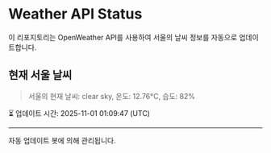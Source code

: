
# Weather API Status

이 리포지토리는 OpenWeather API를 사용하여 서울의 날씨 정보를 자동으로 업데이트합니다.

## 현재 서울 날씨
> 서울의 현재 날씨: clear sky, 온도: 12.76°C, 습도: 82%

⏳ 업데이트 시간: 2025-11-01 01:09:47 (UTC)

---
자동 업데이트 봇에 의해 관리됩니다.
